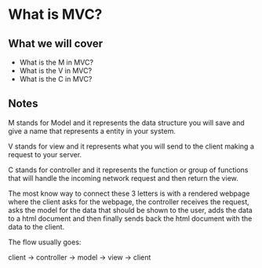 # What is MVC?

## What we will cover

* What is the M in MVC?
* What is the V in MVC?
* What is the C in MVC?

## Notes

M stands for Model and it represents the data structure you will save and give a name that represents a entity in your system.

V stands for view and it represents what you will send to the client making a request to your server.

C stands for controller and it represents the function or group of functions that will handle the incoming network request and then return the view.

The most know way to connect these 3 letters is with a rendered webpage where the client asks for the webpage, the controller receives the request, asks the model for the data that should be shown to the user, adds the data to a html document and then finally sends back the html document with the data to the client.

The flow usually goes:

client -> controller -> model -> view -> client
